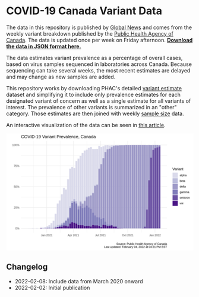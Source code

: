 # COVID-19 Canada Variant Data

The data in this repository is published by [Global News](https://globalnews.ca) and comes from the weekly variant breakdown published by the [Public Health Agency of Canada](https://health-infobase.canada.ca/covid-19/epidemiological-summary-covid-19-cases.html#VOC). The data is updated once per week on Friday afternoon. [**Download the data in JSON format here.**](https://raw.githubusercontent.com/ShawONEX/global-news-interactive-data/main/covid-variants/data/covid-19-variants-canada.json)

The data estimates variant prevalence as a percentage of overall cases, based on virus samples sequenced in laboratories across Canada. Because sequencing can take several weeks, the most recent estimates are delayed and may change as new samples are added.

This repository works by downloading PHAC's detailed [variant estimate](https://health-infobase.canada.ca/src/data/covidLive/covid19-epiSummary-variants.csv) dataset and simplifying it to include only prevalence estimates for each designated variant of concern as well as a single estimate for all variants of interest. The prevalence of other variants is summarized in an "other" category. Those estimates are then joined with weekly [sample size](https://health-infobase.canada.ca/src/data/covidLive/covid19-epiSummary-variants-sampleSize.csv) data.

An interactive visualization of the data can be seen in [this article](https://globalnews.ca/news/8404373/canada-travel-restrictions-south-africa-covid-19-variant/).

![A chart of COVID-19 variant prevalence in Canada](charts/covid-19-variants-canada.png)

## Changelog
- 2022-02-08: Include data from March 2020 onward 
- 2022-02-02: Initial publication
